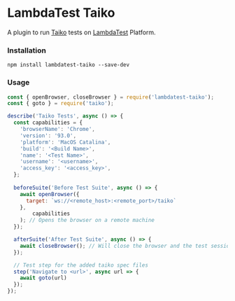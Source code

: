 # LambdaTest Taiko

A plugin to run [Taiko](https://taiko.dev/) tests on [LambdaTest](https://lambdatest.com/) Platform.

### Installation

```shell
npm install lambdatest-taiko --save-dev
```

### Usage

```javascript
const { openBrowser, closeBrowser } = require('lambdatest-taiko');
const { goto } = require('taiko');

describe('Taiko Tests', async () => {
  const capabilities = {
    'browserName': 'Chrome',
    'version': '93.0',
    'platform': 'MacOS Catalina',
    'build': '<Build Name>',
    'name': '<Test Name>',
    'username': '<username>',
    'access_key': '<access_key>',
  };
  
  beforeSuite('Before Test Suite', async () => {
    await openBrowser({
      target: `ws://<remote_host>:<remote_port>/taiko`
    },
        capabilities
    ); // Opens the browser on a remote machine
  });

  afterSuite('After Test Suite', async () => {
    await closeBrowser(); // Will close the browser and the test session
  });

  // Test step for the added taiko spec files
  step('Navigate to <url>', async url => {
    await goto(url)
  });
});
```
